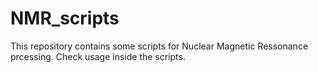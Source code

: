 # NMR_scripts

This repository contains some scripts for Nuclear Magnetic Ressonance prcessing.
Check usage inside the scripts.
